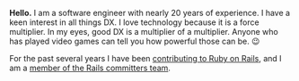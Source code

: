 **Hello.**  I am a software engineer with nearly 20 years of experience.  I have a keen interest in all things DX.  I love technology because it is a force multiplier.  In my eyes, good DX is a multiplier of a multiplier.  Anyone who has played video games can tell you how powerful those can be. :wink:

For the past several years I have been [contributing to Ruby on Rails](https://contributors.rubyonrails.org/contributors/jonathan-hefner/commits), and I am a [member of the Rails committers team](https://rubyonrails.org/community#committers).
